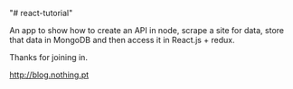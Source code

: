 "# react-tutorial"

An app to show how to create an API in node, scrape a site for data, store that data in MongoDB and then access it in React.js + redux.

Thanks for joining in.

http://blog.nothing.pt
